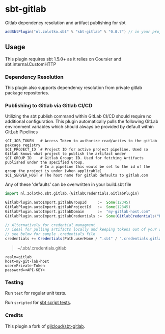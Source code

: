 # sbt-gitlab

Gitlab dependency resolution and artifact publishing for sbt

```scala
addSbtPlugin("nl.zolotko.sbt" % "sbt-gitlab" % "0.0.7") // in your project/plugins.sbt file
```


## Usage

This plugin requires sbt 1.5.0+ as it relies on Coursier and sbt.internal.CustomHTTP
 
### Dependency Resolution
This plugin also supports dependency resolution from private gitlab package repositories.

### Publishing to Gitlab via Gitlab CI/CD

Utilizing the sbt publish command within GitLab CI/CD should require no additional configuration. This plugin automatically pulls the following GitLab environment variables which should always be provided by default within GitLab Pipelines

```shell
$CI_JOB_TOKEN   # Access Token to authorize read/writes to the gitlab pakcage registry
$CI_PROJECT_ID  # Project ID for active project pipeline. Used so Gitlab knows what project to publish the artifact under
$CI_GROUP_ID    # Gitlab Groupt ID. Used for fetching Artifacts published under the specified Group. 
                # In a pipeline this would be set to the id of the group the project is under (when applicable)
$CI_SERVER_HOST # The host name for gitlab defaults to gitlab.com
```

Any of these 'defaults' can be overwritten in your build.sbt file

```scala
import nl.zolotko.sbt.gitlab.{GitlabCredentials,GitlabPlugin}

GitlabPlugin.autoImport.gitlabGroupId     :=  Some(12345)
GitlabPlugin.autoImport.gitlabProjectId   :=  Some(12345)
GitlabPlugin.autoImport.gitlabDomain      :=  "my-gitlab-host.com"
GitlabPlugin.autoImport.gitlabCredentials :=  Some(GitlabCredentials("Private-Token","<API-KEY>"))

// Alternatively for credential managment 
// ideal for pulling artifacts locally and keeping tokens out of your source control
// see below for sample .credentials file
credentials += Credentials(Path.userHome / ".sbt" / ".credentials.gitlab"),

```
> ~/.sbt/.credentials.gitlab
```.credentials
realm=gitlab
host=my-git-lab-host
user=Private-Token
password=<API-KEY>
```

### Testing

Run `test` for regular unit tests.

Run `scripted` for [sbt script tests](http://www.scala-sbt.org/1.x/docs/Testing-sbt-plugins.html).


### Credits

This plugin a fork of [gilcloud/sbt-gitlab](https://github.com/gilcloud/sbt-gitlab).
